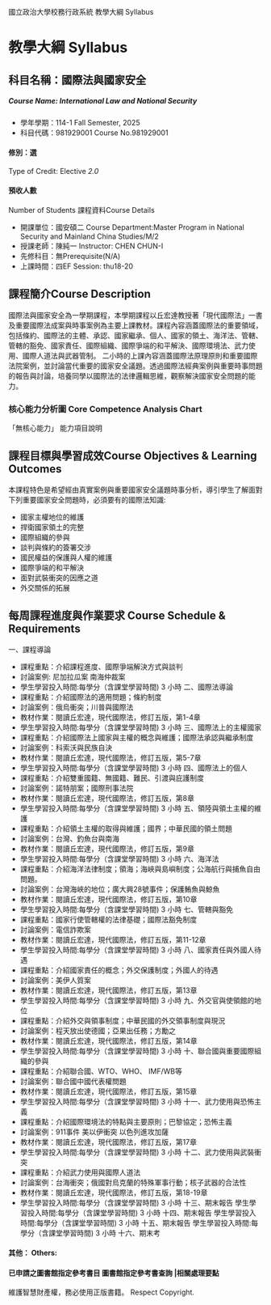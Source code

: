 國立政治大學校務行政系統 教學大綱 Syllabus
# 教學大綱 Syllabus
##  科目名稱：國際法與國家安全 
#####  Course Name: International Law and National Security
  * 學年學期：114-1 Fall Semester, 2025 
  * 科目代碼：981929001 Course No.981929001
#### 修別：選
Type of Credit: Elective 
_2.0_
#### 預收人數
Number of Students
課程資料Course Details
  * 開課單位：國安碩二 Course Department:Master Program in National Security and Mainland China Studies/M/2 
  * 授課老師：陳純一 Instructor: CHEN CHUN-I 
  * 先修科目：無Prerequisite(N/A)
  * 上課時間：四EF Session: thu18-20
##  課程簡介Course Description
國際法與國家安全為一學期課程，本學期課程以丘宏達教授著「現代國際法」一書及重要國際法成案與時事案例為主要上課教材。課程內容涵蓋國際法的重要領域，包括條約、國際法的主體、承認、國家繼承、個人、國家的領土、海洋法、管轄、管轄的豁免、國家責任、國際組織、國際爭端的和平解決、國際環境法、武力使用、國際人道法與武器管制。
二小時的上課內容涵蓋國際法原理原則和重要國際法院案例，並討論當代重要的國家安全議題。透過國際法經典案例與重要時事問題的報告與討論，培養同學以國際法的法律邏輯思維，觀察解決國家安全問題的能力。
###  核心能力分析圖 Core Competence Analysis Chart
「無核心能力」 
能力項目說明
##  課程目標與學習成效Course Objectives & Learning Outcomes 
本課程特色是希望經由真實案例與重要國家安全議題時事分析，導引學生了解面對下列重要國家安全問題時，必須要有的國際法知識:
  * 國家主權地位的維護
  * 捍衛國家領土的完整
  * 國際組織的參與
  * 談判與條約的簽署交涉
  * 國民權益的保護與人權的維護
  * 國際爭端的和平解決
  * 面對武裝衝突的因應之道
  * 外交關係的拓展
##  每周課程進度與作業要求 Course Schedule & Requirements
一、課程導論
  * 課程重點：介紹課程進度、國際爭端解決方式與談判
  * 討論案例: 尼加拉瓜案 南海仲裁案
  * 學生學習投入時間:每學分（含課堂學習時間) 3 小時
二、國際法導論
  * 課程重點：介紹國際法的適用問題；條約制度
  * 討論案例：俄烏衝突；川普與國際法
  * 教材作業：閱讀丘宏達，現代國際法，修訂五版，第1-4章
  * 學生學習投入時間:每學分（含課堂學習時間) 3 小時
三、國際法上的主權國家
  * 課程重點：介紹國際法上國家與主權的概念與維護；國際法承認與繼承制度
  * 討論案例：科索沃與民族自決
  * 教材作業：閱讀丘宏達，現代國際法，修訂五版，第5-7章
  * 學生學習投入時間:每學分（含課堂學習時間) 3 小時
四、國際法上的個人
  * 課程重點：介紹雙重國籍、無國籍、難民、引渡與庇護制度
  * 討論案例：諾特朋案；國際刑事法院
  * 教材作業：閱讀丘宏達，現代國際法，修訂五版，第8章
  * 學生學習投入時間:每學分（含課堂學習時間) 3 小時
五、領陸與領土主權的維護
  * 課程重點：介紹領土主權的取得與維護；國界；中華民國的領土問題
  * 討論案例：台灣、釣魚台與南海
  * 教材作業：閱讀丘宏達，現代國際法，修訂五版，第9章
  * 學生學習投入時間:每學分（含課堂學習時間) 3 小時
六、海洋法
  * 課程重點：介紹海洋法律制度；領海；海峽與島嶼制度；公海航行與捕魚自由問題。
  * 討論案例：台灣海峽的地位；廣大興28號事件；保護鮪魚與鯨魚
  * 教材作業：閱讀丘宏達，現代國際法，修訂五版，第10章
  * 學生學習投入時間:每學分（含課堂學習時間) 3 小時
七、管轄與豁免
  * 課程重點：國家行使管轄權的法律基礎；國際法豁免制度
  * 討論案例：電信詐欺案
  * 教材作業：閱讀丘宏達，現代國際法，修訂五版，第11-12章
  * 學生學習投入時間:每學分（含課堂學習時間) 3 小時
八、國家責任與外國人待遇
  * 課程重點：介紹國家責任的概念；外交保護制度；外國人的待遇
  * 討論案例：美伊人質案
  * 教材作業：閱讀丘宏達，現代國際法，修訂五版，第13章
  * 學生學習投入時間:每學分（含課堂學習時間) 3 小時
九、外交官與使領館的地位
  * 課程重點：介紹外交與領事制度；中華民國的外交領事制度與現況
  * 討論案例：程天放出使德國；亞果出任務；方勵之
  * 教材作業：閱讀丘宏達，現代國際法，修訂五版，第14章
  * 學生學習投入時間:每學分（含課堂學習時間) 3 小時
十、聯合國與重要國際組織的參與
  * 課程重點：介紹聯合國、WTO、WHO、 IMF/WB等
  * 討論案例：聯合國中國代表權問題
  * 教材作業：閱讀丘宏達，現代國際法，修訂五版，第15章
  * 學生學習投入時間:每學分（含課堂學習時間) 3 小時
十一、武力使用與恐怖主義
  * 課程重點：介紹國際環境法的特點與主要原則；巴黎協定；恐怖主義
  * 討論案例：911事件 美以伊衝突 以色列進攻加薩
  * 教材作業：閱讀丘宏達，現代國際法，修訂五版，第17章
  * 學生學習投入時間:每學分（含課堂學習時間) 3 小時
十二、武力使用與武裝衝突
  * 課程重點：介紹武力使用與國際人道法
  * 討論案例：台海衝突；俄國對烏克蘭的特殊軍事行動；核子武器的合法性
  * 教材作業：閱讀丘宏達，現代國際法，修訂五版，第18-19章
  * 學生學習投入時間:每學分（含課堂學習時間) 3 小時
十三、期末報告
學生學習投入時間:每學分（含課堂學習時間) 3 小時
十四、期末報告
學生學習投入時間:每學分（含課堂學習時間) 3 小時
十五、期末報告
學生學習投入時間:每學分（含課堂學習時間) 3 小時
十六、期末考
####  其他： Others:
####  已申請之圖書館指定參考書目  圖書館指定參考書查詢 |相關處理要點
維護智慧財產權，務必使用正版書籍。 Respect Copyright.